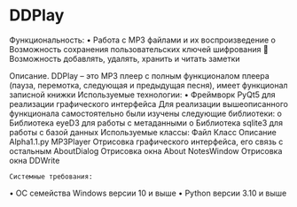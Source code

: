 # DDPlay
Функциональность:
•	Работа с MP3 файлами и их воспроизведение
o	Возможность сохранения пользовательских ключей шифрования
	Возможность добавлять, удалять, хранить и читать заметки

Описание. DDPlay – это MP3 плеер с полным функционалом плеера (пауза, перемотка, следующая и предыдущая песня), имеет функционал записной книжки
Используемые технологии:
•	Фреймворк PyQt5 для реализации графического интерфейса
Для реализации вышеописанного функционала самостоятельно были изучены следующие библиотеки:
o	Библиотека eyeD3 для работы с метаданными
o	Библиотека sqlite3 для работы с базой данных
Используемые классы:
Файл	Класс	Описание
Alpha1.1.py	MP3Player	Отрисовка графического интерфейса, его связь с остальным
	AboutDialog	Отрисовка окна About
	NotesWindow	Отрисовка окна DDWrite

	Системные требования:
•	ОС семейства Windows версии 10 и выше
•	Python версии 3.10 и выше

